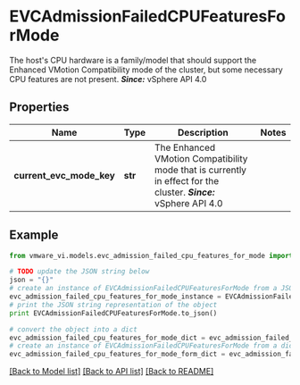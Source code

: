 # EVCAdmissionFailedCPUFeaturesForMode

The host's CPU hardware is a family/model that should support the Enhanced VMotion Compatibility mode of the cluster, but some necessary CPU features are not present.  ***Since:*** vSphere API 4.0 

## Properties
Name | Type | Description | Notes
------------ | ------------- | ------------- | -------------
**current_evc_mode_key** | **str** | The Enhanced VMotion Compatibility mode that is currently in effect for the cluster.  ***Since:*** vSphere API 4.0  | 

## Example

```python
from vmware_vi.models.evc_admission_failed_cpu_features_for_mode import EVCAdmissionFailedCPUFeaturesForMode

# TODO update the JSON string below
json = "{}"
# create an instance of EVCAdmissionFailedCPUFeaturesForMode from a JSON string
evc_admission_failed_cpu_features_for_mode_instance = EVCAdmissionFailedCPUFeaturesForMode.from_json(json)
# print the JSON string representation of the object
print EVCAdmissionFailedCPUFeaturesForMode.to_json()

# convert the object into a dict
evc_admission_failed_cpu_features_for_mode_dict = evc_admission_failed_cpu_features_for_mode_instance.to_dict()
# create an instance of EVCAdmissionFailedCPUFeaturesForMode from a dict
evc_admission_failed_cpu_features_for_mode_form_dict = evc_admission_failed_cpu_features_for_mode.from_dict(evc_admission_failed_cpu_features_for_mode_dict)
```
[[Back to Model list]](../README.md#documentation-for-models) [[Back to API list]](../README.md#documentation-for-api-endpoints) [[Back to README]](../README.md)


